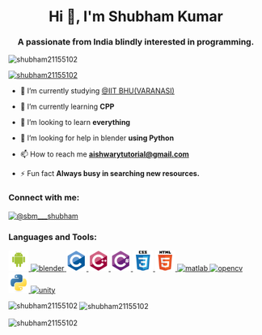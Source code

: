 <h1 align="center">Hi 👋, I'm Shubham Kumar</h1>
<h3 align="center">A passionate from India blindly interested in programming.</h3>

<p align="left"> <img src="https://komarev.com/ghpvc/?username=shubham21155102&label=Profile%20views&color=0e75b6&style=flat" alt="shubham21155102" /> </p>

<p align="left"> <a href="https://github.com/ryo-ma/github-profile-trophy"><img src="https://github-profile-trophy.vercel.app/?username=shubham21155102" alt="shubham21155102" /></a> </p>

- 🔭 I’m currently studying [@IIT BHU(VARANASI)](https://iitbhu.ac.in/)

- 🌱 I’m currently learning **CPP**

- 👯 I’m looking to learn **everything**

- 🤝 I’m looking for help in blender **using Python**

- 📫 How to reach me **aishwarytutorial@gmail.com**

- ⚡ Fun fact **Always busy in searching new resources.**

<h3 align="left">Connect with me:</h3>
<p align="left">
<a href="https://instagram.com/@sbm___shubham" target="blank"><img align="center" src="https://raw.githubusercontent.com/rahuldkjain/github-profile-readme-generator/master/src/images/icons/Social/instagram.svg" alt="@sbm___shubham" height="30" width="40" /></a>
</p>

<h3 align="left">Languages and Tools:</h3>
<p align="left"> <a href="https://developer.android.com" target="_blank" rel="noreferrer"> <img src="https://raw.githubusercontent.com/devicons/devicon/master/icons/android/android-original-wordmark.svg" alt="android" width="40" height="40"/> </a> <a href="https://www.blender.org/" target="_blank" rel="noreferrer"> <img src="https://download.blender.org/branding/community/blender_community_badge_white.svg" alt="blender" width="40" height="40"/> </a> <a href="https://www.cprogramming.com/" target="_blank" rel="noreferrer"> <img src="https://raw.githubusercontent.com/devicons/devicon/master/icons/c/c-original.svg" alt="c" width="40" height="40"/> </a> <a href="https://www.w3schools.com/cpp/" target="_blank" rel="noreferrer"> <img src="https://raw.githubusercontent.com/devicons/devicon/master/icons/cplusplus/cplusplus-original.svg" alt="cplusplus" width="40" height="40"/> </a> <a href="https://www.w3schools.com/cs/" target="_blank" rel="noreferrer"> <img src="https://raw.githubusercontent.com/devicons/devicon/master/icons/csharp/csharp-original.svg" alt="csharp" width="40" height="40"/> </a> <a href="https://www.w3schools.com/css/" target="_blank" rel="noreferrer"> <img src="https://raw.githubusercontent.com/devicons/devicon/master/icons/css3/css3-original-wordmark.svg" alt="css3" width="40" height="40"/> </a> <a href="https://www.w3.org/html/" target="_blank" rel="noreferrer"> <img src="https://raw.githubusercontent.com/devicons/devicon/master/icons/html5/html5-original-wordmark.svg" alt="html5" width="40" height="40"/> </a> <a href="https://www.mathworks.com/" target="_blank" rel="noreferrer"> <img src="https://upload.wikimedia.org/wikipedia/commons/2/21/Matlab_Logo.png" alt="matlab" width="40" height="40"/> </a> <a href="https://opencv.org/" target="_blank" rel="noreferrer"> <img src="https://www.vectorlogo.zone/logos/opencv/opencv-icon.svg" alt="opencv" width="40" height="40"/> </a> <a href="https://www.python.org" target="_blank" rel="noreferrer"> <img src="https://raw.githubusercontent.com/devicons/devicon/master/icons/python/python-original.svg" alt="python" width="40" height="40"/> </a> <a href="https://unity.com/" target="_blank" rel="noreferrer"> <img src="https://www.vectorlogo.zone/logos/unity3d/unity3d-icon.svg" alt="unity" width="40" height="40"/> </a> </p>

<p><img align="left" src="https://github-readme-stats.vercel.app/api/top-langs?username=shubham21155102&show_icons=true&locale=en&layout=compact" alt="shubham21155102" /></p>

<p>&nbsp;<img align="center" src="https://github-readme-stats.vercel.app/api?username=shubham21155102&show_icons=true&locale=en" alt="shubham21155102" /></p>

<p><img align="center" src="https://github-readme-streak-stats.herokuapp.com/?user=shubham21155102&" alt="shubham21155102" /></p>
